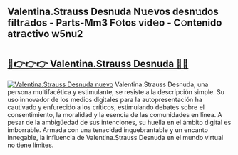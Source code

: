## Valentina.Strauss Desnuda N𝚞𝚎vos desn𝚞dos filtr𝚊dos - Parts-Mm3 F𝚘tos vid𝚎o - C𝚘ntenido atr𝚊ctivo w5nu2

# <h2><a href="http://mbb5sx.tromn.icu/?c=Valentina.Strauss+Desnuda">🔗👉👉👉 Valentina.Strauss Desnuda 🔗🔗</a></h2>

[![Valentina.Strauss Desnuda nuevo](https://i.imgur.com/pEAQMta.gif)](http://mbb5sx.tromn.icu/?c=Valentina.Strauss+Desnuda)
Valentina.Strauss Desnuda, una persona multifacética y estimulante, se resiste a la descripción simple. Su uso innovador de los medios digitales para la autopresentación ha cautivado y enfurecido a los críticos, estimulando debates sobre el consentimiento, la moralidad y la esencia de las comunidades en línea. A pesar de la ambigüedad de sus intenciones, su huella en el ámbito digital es imborrable. Armada con una tenacidad inquebrantable y un encanto innegable, la influencia de Valentina.Strauss Desnuda en el mundo virtual no tiene límites.

